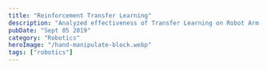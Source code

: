 ```yaml
---
title: "Reinforcement Transfer Learning"
description: "Analyzed effectiveness of Transfer Learning on Robot Arm Simulation Training using PyTorch and Open AI Gym on various algorithms such as Q Learning, DQN, Policy Gradient and Markov Chain Monte Carlo achieving significant advancements."
pubDate: "Sept 05 2019"
category: "Robotics"
heroImage: "/hand-manipulate-block.webp"
tags: ["robotics"]
---
```

